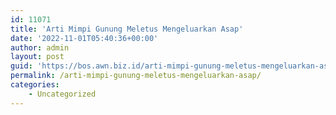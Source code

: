 ```yaml
---
id: 11071
title: 'Arti Mimpi Gunung Meletus Mengeluarkan Asap'
date: '2022-11-01T05:40:36+00:00'
author: admin
layout: post
guid: 'https://bos.awn.biz.id/arti-mimpi-gunung-meletus-mengeluarkan-asap/'
permalink: /arti-mimpi-gunung-meletus-mengeluarkan-asap/
categories:
    - Uncategorized
---
```


